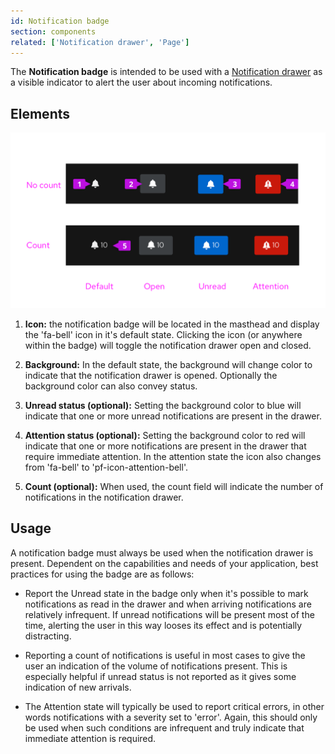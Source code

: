 ```yaml
---
id: Notification badge
section: components
related: ['Notification drawer', 'Page']
---
```

The **Notification badge** is intended to be used with a [Notification drawer](/components/notification-drawer) as a visible indicator to alert the user about incoming notifications.

## Elements

<img src="./img/notification-badge.png" alt="basic notification drawer" width="598"/>

1. **Icon:** the notification badge will be located in the masthead and display the 'fa-bell' icon in it's default state. Clicking the icon (or anywhere within the badge) will toggle the notification drawer open and closed.

2. **Background:** In the default state, the background will change color to indicate that the notification drawer is opened. Optionally the background color can also convey status.

3. **Unread status (optional):** Setting the background color to blue will indicate that one or more unread notifications are present in the drawer.

4. **Attention status (optional):** Setting the background color to red will indicate that one or more notifications are present in the drawer that require immediate attention. In the attention state the icon also changes from 'fa-bell' to 'pf-icon-attention-bell'.

5. **Count (optional):** When used, the count field will indicate the number of notifications in the notification drawer.

## Usage
A notification badge must always be used when the notification drawer is present. Dependent on the capabilities and needs of your application, best practices for using the badge are as follows:

* Report the Unread state in the badge only when it's possible to mark notifications as read in the drawer and when arriving notifications are relatively infrequent. If unread notifications will be present most of the time, alerting the user in this way looses its effect and is potentially distracting.

* Reporting a count of notifications is useful in most cases to give the user an indication of the volume of notifications present. This is especially helpful if unread status is not reported as it gives some indication of new arrivals.

* The Attention state will typically be used to report critical errors, in other words notifications with a severity set to 'error'. Again, this should only be used when such conditions are infrequent and truly indicate that immediate attention is required.
